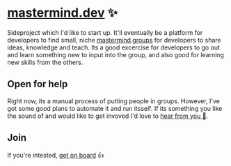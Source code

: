 # [mastermind.dev](http://mastermind.dev) ✨

Sideproject which I'd like to start up. It'll eventually be a platform for developers to find small, niche [mastermind groups](https://en.wikipedia.org/wiki/Mastermind_group) for developers to share ideas, knowledge and teach. Its a good excercise for developers to go out and learn something new to input into the group, and also good for learning new skills from the others.

## Open for help

Right now, its a manual process of putting people in groups. However, I've got some good plans to automate it and run itsself. If its something you like the sound of and would like to get invoved I'd love to [hear from you 💌](mailto:jezfx.com).

## Join

If you're intested, [get on board](https://jez621752.typeform.com/to/dpckgs) 👍
